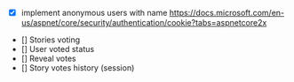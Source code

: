 * [x] implement anonymous users with name https://docs.microsoft.com/en-us/aspnet/core/security/authentication/cookie?tabs=aspnetcore2x
* [] Stories voting
* [] User voted status
* [] Reveal votes
* [] Story votes history (session)
